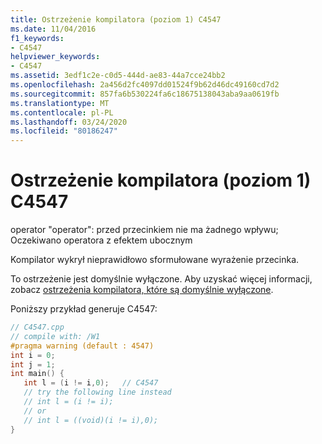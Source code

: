 ```yaml
---
title: Ostrzeżenie kompilatora (poziom 1) C4547
ms.date: 11/04/2016
f1_keywords:
- C4547
helpviewer_keywords:
- C4547
ms.assetid: 3edf1c2e-c0d5-444d-ae83-44a7cce24bb2
ms.openlocfilehash: 2a456d2fc4097dd01524f9b62d46dc49160cd7d2
ms.sourcegitcommit: 857fa6b530224fa6c18675138043aba9aa0619fb
ms.translationtype: MT
ms.contentlocale: pl-PL
ms.lasthandoff: 03/24/2020
ms.locfileid: "80186247"
---
```

# <a name="compiler-warning-level-1-c4547"></a>Ostrzeżenie kompilatora (poziom 1) C4547

operator "operator": przed przecinkiem nie ma żadnego wpływu; Oczekiwano operatora z efektem ubocznym

Kompilator wykrył nieprawidłowo sformułowane wyrażenie przecinka.

To ostrzeżenie jest domyślnie wyłączone. Aby uzyskać więcej informacji, zobacz [ostrzeżenia kompilatora, które są domyślnie wyłączone](../../preprocessor/compiler-warnings-that-are-off-by-default.md).

Poniższy przykład generuje C4547:

```cpp
// C4547.cpp
// compile with: /W1
#pragma warning (default : 4547)
int i = 0;
int j = 1;
int main() {
   int l = (i != i,0);   // C4547
   // try the following line instead
   // int l = (i != i);
   // or
   // int l = ((void)(i != i),0);
}
```
